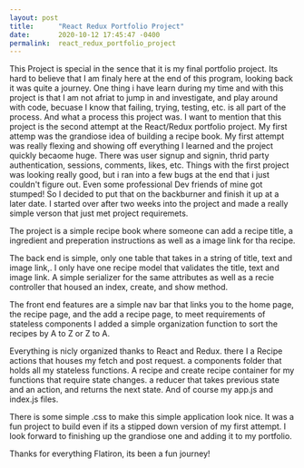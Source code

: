 ```yaml
---
layout: post
title:      "React Redux Portfolio Project"
date:       2020-10-12 17:45:47 -0400
permalink:  react_redux_portfolio_project
---
```



This Project is special in the sence that it is my final portfolio project. Its hard to believe that I am finaly here at the end of this program, looking back it was quite a journey. One thing i have learn during my time and with this project is that I am not afriat to jump in and investigate, and play around with code, becuase I know that failing, trying, testing, etc. is all part of the process. And what a process this project was. I want to  mention that this project is the second attempt at the React/Redux portfolio project. My first attemp was the grandiose idea of building a recipe book. My first attempt was really flexing and showing off everything I learned and the project quickly becaome huge. There was user signup and signin, thrid party authentication, sessions, comments, likes, etc. Things with the first project was looking really good, but i ran into a few bugs at the end that i just couldn't figure out. Even some professional Dev friends of mine got stumped! So I decided to put that on the backburner and finish it up at a later date. I started over after two weeks into the project and made a really simple verson that just met project requiremets.

The project is a simple recipe book where someone can add a recipe title, a ingredient and preperation instructions as well as a image link for tha recipe. 

The back end is simple, only one table that takes in a string of title, text and image link,. I only have one recipe model that validates the title, text and image link. A simple serializer for the same attributes as well as a recie controller that housed an index, create, and show method.
 
 The front end features are a simple nav bar that links you to the home page, the recipe page, and the add a recipe page, to meet requirements of stateless components I added a simple organization function to sort the recipes by A to Z or Z to A.

Everything is nicly organized thanks to React and Redux. there I a Recipe actions that houses my fetch and post request. a components folder that holds all my stateless functions. A recipe and create recipe container for my functions that require state changes. a reducer that takes previous state and an action, and returns the next state. And of course my app.js and index.js files. 

There is some simple .css to make this simple application look nice. It was a fun project to build even if its a stipped down version of my first attempt. I look forward to finishing up the grandiose one and adding it to my portfolio. 

Thanks for everything Flatiron, its been a fun journey!

